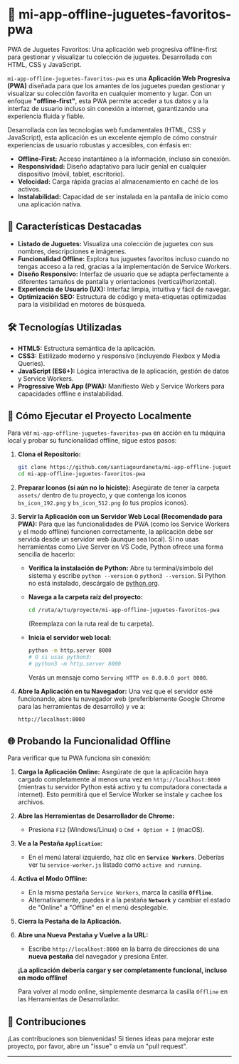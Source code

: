 # 🚀 mi-app-offline-juguetes-favoritos-pwa
PWA de Juguetes Favoritos: Una aplicación web progresiva offline-first para gestionar y visualizar tu colección de juguetes. Desarrollada con HTML, CSS y JavaScript.

`mi-app-offline-juguetes-favoritos-pwa` es una **Aplicación Web Progresiva (PWA)** diseñada para que los amantes de los juguetes puedan gestionar y visualizar su colección favorita en cualquier momento y lugar. Con un enfoque **"offline-first"**, esta PWA permite acceder a tus datos y a la interfaz de usuario incluso sin conexión a internet, garantizando una experiencia fluida y fiable.

Desarrollada con las tecnologías web fundamentales (HTML, CSS y JavaScript), esta aplicación es un excelente ejemplo de cómo construir experiencias de usuario robustas y accesibles, con énfasis en:

* **Offline-First:** Acceso instantáneo a la información, incluso sin conexión.
* **Responsividad:** Diseño adaptativo para lucir genial en cualquier dispositivo (móvil, tablet, escritorio).
* **Velocidad:** Carga rápida gracias al almacenamiento en caché de los activos.
* **Instalabilidad:** Capacidad de ser instalada en la pantalla de inicio como una aplicación nativa.

## 🌟 Características Destacadas

* **Listado de Juguetes:** Visualiza una colección de juguetes con sus nombres, descripciones e imágenes.
* **Funcionalidad Offline:** Explora tus juguetes favoritos incluso cuando no tengas acceso a la red, gracias a la implementación de Service Workers.
* **Diseño Responsivo:** Interfaz de usuario que se adapta perfectamente a diferentes tamaños de pantalla y orientaciones (vertical/horizontal).
* **Experiencia de Usuario (UX):** Interfaz limpia, intuitiva y fácil de navegar.
* **Optimización SEO:** Estructura de código y meta-etiquetas optimizadas para la visibilidad en motores de búsqueda.

## 🛠️ Tecnologías Utilizadas

* **HTML5:** Estructura semántica de la aplicación.
* **CSS3:** Estilizado moderno y responsivo (incluyendo Flexbox y Media Queries).
* **JavaScript (ES6+):** Lógica interactiva de la aplicación, gestión de datos y Service Workers.
* **Progressive Web App (PWA):** Manifiesto Web y Service Workers para capacidades offline e instalabilidad.

## 🚀 Cómo Ejecutar el Proyecto Localmente

Para ver `mi-app-offline-juguetes-favoritos-pwa` en acción en tu máquina local y probar su funcionalidad offline, sigue estos pasos:

1.  **Clona el Repositorio:**
    ```bash
    git clone https://github.com/santiagourdaneta/mi-app-offline-juguetes-favoritos-pwa/
    cd mi-app-offline-juguetes-favoritos-pwa
    ```
    
2.  **Preparar Iconos (si aún no lo hiciste):**
    Asegúrate de tener la carpeta `assets/` dentro de tu proyecto, y que contenga los iconos `bs_icon_192.png` y `bs_icon_512.png` (o tus propios iconos).

3.  **Servir la Aplicación con un Servidor Web Local (Recomendado para PWA):**
    Para que las funcionalidades de PWA (como los Service Workers y el modo offline) funcionen correctamente, la aplicación debe ser servida desde un servidor web (aunque sea local). Si no usas herramientas como Live Server en VS Code, Python ofrece una forma sencilla de hacerlo:

    * **Verifica la instalación de Python:** Abre tu terminal/símbolo del sistema y escribe `python --version` o `python3 --version`. Si Python no está instalado, descárgalo de [python.org](https://www.python.org/downloads/).

    * **Navega a la carpeta raíz del proyecto:**
        ```bash
        cd /ruta/a/tu/proyecto/mi-app-offline-juguetes-favoritos-pwa
        ```
        (Reemplaza con la ruta real de tu carpeta).

    * **Inicia el servidor web local:**
        ```bash
        python -m http.server 8000
        # O si usas python3:
        # python3 -m http.server 8000
        ```
        Verás un mensaje como `Serving HTTP on 0.0.0.0 port 8000`.

4.  **Abre la Aplicación en tu Navegador:**
    Una vez que el servidor esté funcionando, abre tu navegador web (preferiblemente Google Chrome para las herramientas de desarrollo) y ve a:
    ```
    http://localhost:8000
    ```

## 🌐 Probando la Funcionalidad Offline

Para verificar que tu PWA funciona sin conexión:

1.  **Carga la Aplicación Online:** Asegúrate de que la aplicación haya cargado completamente al menos una vez en `http://localhost:8000` (mientras tu servidor Python está activo y tu computadora conectada a internet). Esto permitirá que el Service Worker se instale y cachee los archivos.

2.  **Abre las Herramientas de Desarrollador de Chrome:**
    * Presiona `F12` (Windows/Linux) o `Cmd + Option + I` (macOS).

3.  **Ve a la Pestaña `Application`:**
    * En el menú lateral izquierdo, haz clic en **`Service Workers`**. Deberías ver tu `service-worker.js` listado como `active and running`.

4.  **Activa el Modo Offline:**
    * En la misma pestaña `Service Workers`, marca la casilla **`Offline`**.
    * Alternativamente, puedes ir a la pestaña **`Network`** y cambiar el estado de "Online" a "Offline" en el menú desplegable.

5.  **Cierra la Pestaña de la Aplicación.**

6.  **Abre una Nueva Pestaña y Vuelve a la URL:**
    * Escribe `http://localhost:8000` en la barra de direcciones de una **nueva pestaña** del navegador y presiona Enter.

    **¡La aplicación debería cargar y ser completamente funcional, incluso en modo offline!**

    Para volver al modo online, simplemente desmarca la casilla `Offline` en las Herramientas de Desarrollador.

## 🤝 Contribuciones

¡Las contribuciones son bienvenidas! Si tienes ideas para mejorar este proyecto, por favor, abre un "issue" o envía un "pull request".

---
